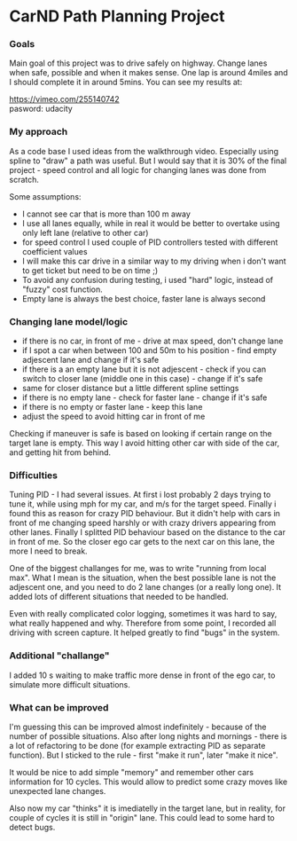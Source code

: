 # CarND Path Planning Project
   

### Goals
Main goal of this project was to drive safely on highway. Change lanes when safe, possible and when it makes sense. One lap is around 4miles and I should complete it in around 5mins.
You can see my results at:  

https://vimeo.com/255140742  
pasword: udacity  


### My approach
As a code base I used ideas from the walkthrough video. Especially using spline to "draw" a path was useful. But I would say that it is 30% of the final project - speed control and all logic for changing lanes was done from scratch. 

Some assumptions:
- I cannot see car that is more than 100 m away 
- I use all lanes equally, while in real it would be better to overtake using only left lane (relative to other car)
- for speed control I used couple of PID controllers tested with different coefficient values 
- I will make this car drive in a similar way to my driving when i don't want to get ticket but need to be on time ;)
- To avoid any confusion during testing, i used "hard" logic, instead of "fuzzy" cost function. 
- Empty lane is always the best choice, faster lane is always second


### Changing lane model/logic

- if there is no car, in front of me - drive at max speed, don't change lane
- if I spot a car when between 100 and 50m to his position - find empty adjescent lane and change if it's safe 
- if there is a an empty lane but it is not adjescent - check if you can switch to closer lane (middle one in this case) - change if it's safe
- same for closer distance but a little different spline settings
- if there is no empty lane - check for faster lane - change if it's safe
- if there is no empty or faster lane - keep this lane
- adjust the speed to avoid hitting car in front of me

Checking if maneuver is safe is based on looking if certain range on the target lane is empty. This way I avoid hitting other car with side of the car, and getting hit from behind.


### Difficulties
Tuning PID - I had several issues. At first i lost probably 2 days trying to tune it, while using mph for my car, and m/s for the target speed. Finally i found this as reason for crazy PID behaviour. But it didn't help with cars in front of me changing speed harshly or with crazy drivers appearing from other lanes. Finally I splitted PID behaviour based on the distance to the car in front of me. So the closer ego car gets to the next car on this lane, the more I need to break.


One of the biggest challanges for me, was to write "running from local max". What I mean is the situation, when the best possible lane is not the adjescent one, and you need to do 2 lane changes (or a really long one). It added lots of different situations that needed to be handled.


Even with really complicated color logging, sometimes it was hard to say, what really happened and why. Therefore from some point, I recorded all driving with screen capture. 
It helped greatly to find "bugs" in the system. 

### Additional "challange" 
I added 10 s waiting to make traffic more dense in front of the ego car, to simulate more difficult situations. 


### What can be improved
I'm guessing this can be improved almost indefinitely - because of the number of possible situations. 
Also after long nights and mornings - there is a lot of refactoring to be done (for example extracting PID as separate function). But I sticked to the rule - first "make it run", later "make it nice".

It would be nice to add simple "memory" and remember other cars information for 10 cycles. This would allow to predict some crazy moves like unexpected lane changes.

Also now my car "thinks" it is imediatelly in the target lane, but in reality, for couple of cycles it is still in "origin" lane. This could lead to some hard to detect bugs. 







